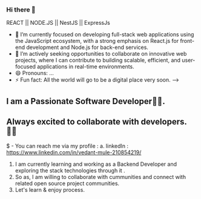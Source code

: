 ### Hi there 👋

REACT || NODE.JS || NestJS || ExpressJs

- 🔭 I’m currently focused on developing full-stack web applications using the JavaScript ecosystem, with a strong emphasis on React.js for front-end development and Node.js for back-end services.
- 👯  I’m actively seeking opportunities to collaborate on innovative web projects, where I can contribute to building scalable, efficient, and user-focused applications in real-time environments.
- 😄 Pronouns: ...
- ⚡ Fun fact: All the world will go to be a digital place very soon.
-->
## I am a Passionate Software Developer👨‍💻.
## Always excited to collaborate with developers.👯‍♀️

$ -  You can reach me via my profile :
   a. linkedIn : https://www.linkedin.com/in/vedant-mule-210854219/
   
1. I am currently learning and working as a Backend Developer and exploring the stack technologies through it .
2. So as, I am willing to collaborate with cummunities and connect with related open source project communities.
3. Let's learn & enjoy process.
